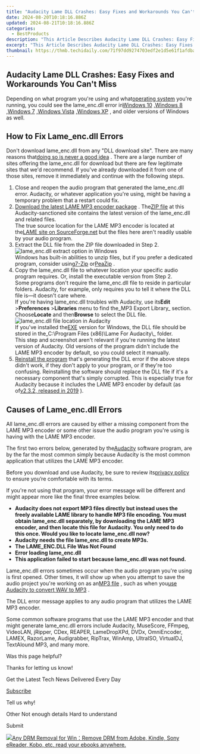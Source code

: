 ```yaml
---
title: "Audacity Lame DLL Crashes: Easy Fixes and Workarounds You Can't Miss"
date: 2024-08-20T10:18:16.886Z
updated: 2024-08-21T10:18:16.886Z
categories:
  - BestProducts
description: "This Article Describes Audacity Lame DLL Crashes: Easy Fixes and Workarounds You Can't Miss"
excerpt: "This Article Describes Audacity Lame DLL Crashes: Easy Fixes and Workarounds You Can't Miss"
thumbnail: https://thmb.techidaily.com/71f97dd9274703edf2e1d5e61f1afdbaca75ab6c6c70ddf26d28f8e813f8a89f.jpg
---
```


## Audacity Lame DLL Crashes: Easy Fixes and Workarounds You Can't Miss
 Depending on what program you're using and what[operating system](https://www.lifewire.com/operating-systems-2625912) you're running, you could see the lame\_enc.dll error in[Windows 10](https://www.lifewire.com/windows-10-2626217) ,[Windows 8](https://www.lifewire.com/windows-8-2626235) ,[Windows 7](https://www.lifewire.com/windows-7-2626265) ,[Windows Vista](https://www.lifewire.com/windows-vista-2626311) ,[Windows XP](https://www.lifewire.com/windows-xp-2626354) , and older versions of Windows as well.  

## How to Fix Lame\_enc.dll Errors

 Don't download lame\_enc.dll from any "DLL download site". There are many reasons that[doing so is never a good idea](https://www.lifewire.com/important-reasons-not-to-download-dll-files-2624455) . There are a large number of sites offering the lame\_enc.dll for download but there are few legitimate sites that we'd recommend. If you've already downloaded it from one of those sites, remove it immediately and continue with the following steps.

1. Close and reopen the audio program that generated the lame\_enc.dll error. Audacity, or whatever application you're using, might be having a temporary problem that a restart could fix.
2. [Download the latest LAME MP3 encoder package](https://lame.buanzo.org/) . The[ZIP file](https://www.lifewire.com/zip-file-2622675) at this Audacity-sanctioned site contains the latest version of the lame\_enc.dll and related files.  
 The true source location for the LAME MP3 encoder is located at the[LAME site on SourceForge.net](https://sourceforge.net/projects/lame/) but the files here aren't readily usable by your audio program.
3. Extract the DLL file from the ZIP file downloaded in Step 2.  
![lame_enc.dll extract option in Windows](https://www.lifewire.com/thmb/zNnff1IQp49UHguNEoSRvXKqsLg=/1500x0/filters:no_upscale():max_bytes(150000):strip_icc():format(webp)/lame-enc-dll-extract-zip-8edd07d5c0cc4c7cab9c410b67b9a811.png)  
 Windows has built-in abilities to unzip files, but if you prefer a dedicated program, consider using[7-Zip](https://www.7-zip.org/) or[PeaZip](https://peazip.github.io/) .
4. Copy the lame\_enc.dll file to whatever location your specific audio program requires. Or, install the executable version from Step 2.  
 Some programs don't require the lame\_enc.dll file to reside in particular folders. Audacity, for example, only requires you to tell it where the DLL file is—it doesn't care where.  
 If you're having lame\_enc.dll troubles with Audacity, use its**Edit** \>**Preferences** \>**Libraries** menu to find the_MP3 Export Library_ section. Choose**Locate** and then**Browse** to select the DLL file.  
![lame_enc.dll file location in Audacity](https://www.lifewire.com/thmb/dW88Y2dQ14vs4Ks39ID94-R_Yw8=/1500x0/filters:no_upscale():max_bytes(150000):strip_icc():format(webp)/audacity-mp3-lame-enc-dll-6457c0311ad4416e920303fc5c6dcb83.png)  
 If you've installed the[EXE](https://www.lifewire.com/exe-file-2622732) version for Windows, the DLL file should be stored in the_C:\\Program Files (x86)\\Lame For Audacity\\_ folder.  
 This step and screenshot aren't relevant if you're running the latest version of Audacity. Old versions of the program didn't include the LAME MP3 encoder by default, so you could select it manually.
5. [Reinstall the program](https://www.lifewire.com/what-is-the-proper-way-to-reinstall-a-software-program-2624478) that's generating the DLL error if the above steps didn't work, if they don't apply to your program, or if they're too confusing. Reinstalling the software should replace the DLL file if it's a necessary component that's simply corrupted. This is especially true for Audacity because it includes the LAME MP3 encoder by default (as of[v2.3.2, released in 2019](https://wiki.audacityteam.org/wiki/Release%5FNotes%5F2.3.2) ).

## Causes of Lame\_enc.dll Errors

 All lame\_enc.dll errors are caused by either a missing component from the LAME MP3 encoder or some other issue the audio program you're using is having with the LAME MP3 encoder.

 The first two errors below, generated by the[Audacity](https://www.audacityteam.org/) software program, are by the far the most common simply because Audacity is the most common application that utilizes the LAME MP3 encoder.

 Before you download and use Audacity, be sure to review its[privacy policy](https://www.audacityteam.org/about/desktop-privacy-notice/) to ensure you’re comfortable with its terms.

 If you're not using that program, your error message will be different and might appear more like the final three examples below.

* **Audacity does not export MP3 files directly but instead uses the freely available LAME library to handle MP3 file encoding. You must obtain lame\_enc.dll separately, by downloading the LAME MP3 encoder, and then locate this file for Audacity. You only need to do this once. Would you like to locate lame\_enc.dll now?**
* **Audacity needs the file lame\_enc.dll to create MP3s.**
* **The LAME\_ENC.DLL File Was Not Found**
* **Error loading lame\_enc.dll**
* **This application failed to start because lame\_enc.dll was not found.**

 Lame\_enc.dll errors sometimes occur when the audio program you're using is first opened. Other times, it will show up when you attempt to save the audio project you're working on as an[MP3 file](https://www.lifewire.com/mp3-file-2622780) , such as when you[use Audacity to convert WAV to MP3](https://www.lifewire.com/audacity-tutorial-how-to-convert-wav-to-mp3-using-lame-2438749) .

 The DLL error message applies to any audio program that utilizes the LAME MP3 encoder.

 Some common software programs that use the LAME MP3 encoder and that might generate lame\_enc.dll errors include Audacity, MuseScore, FFmpeg, VideoLAN, jRipper, CDex, REAPER, LameDropXPd, DVDx, OmniEncoder, LAMEX, RazorLame, Audigrabber, RipTrax, WinAmp, UltraISO, VirtualDJ, TextAlound MP3, and many more.

Was this page helpful?

Thanks for letting us know!

 Get the Latest Tech News Delivered Every Day

[Subscribe](https://www.lifewire.com/#)

Tell us why!

 Other  Not enough details  Hard to understand

 Submit

<ins class="adsbygoogle"
     style="display:block"
     data-ad-format="autorelaxed"
     data-ad-client="ca-pub-7571918770474297"
     data-ad-slot="1223367746"></ins>



<ins class="adsbygoogle"
     style="display:block"
     data-ad-client="ca-pub-7571918770474297"
     data-ad-slot="8358498916"
     data-ad-format="auto"
     data-full-width-responsive="true"></ins>



<!-- affiliate ads begin -->
<a href="https://secure.2checkout.com/order/checkout.php?PRODS=4600113&QTY=1&AFFILIATE=108875&CART=1"><img src="https://www.epubor.com/images/drm-removal-feature2.png" border="0">Any DRM Removal for Win：Remove DRM from Adobe, Kindle, Sony eReader, Kobo, etc, read your ebooks anywhere.</a>
<!-- affiliate ads end -->
